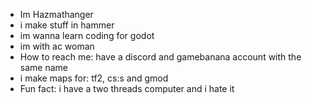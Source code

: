 - Im Hazmathanger
- i make stuff in hammer 
- im wanna learn coding for godot
- im with ac woman
-  How to reach me: have a discord and gamebanana account with the same name
- i make maps for: tf2, cs:s and gmod
- Fun fact: i have a two threads computer and i hate it 

<!---
HazmatHanger/HazmatHanger is a ✨ special ✨ repository because its `README.md` (this file) appears on your GitHub profile.
You can click the Preview link to take a look at your changes.
--->
